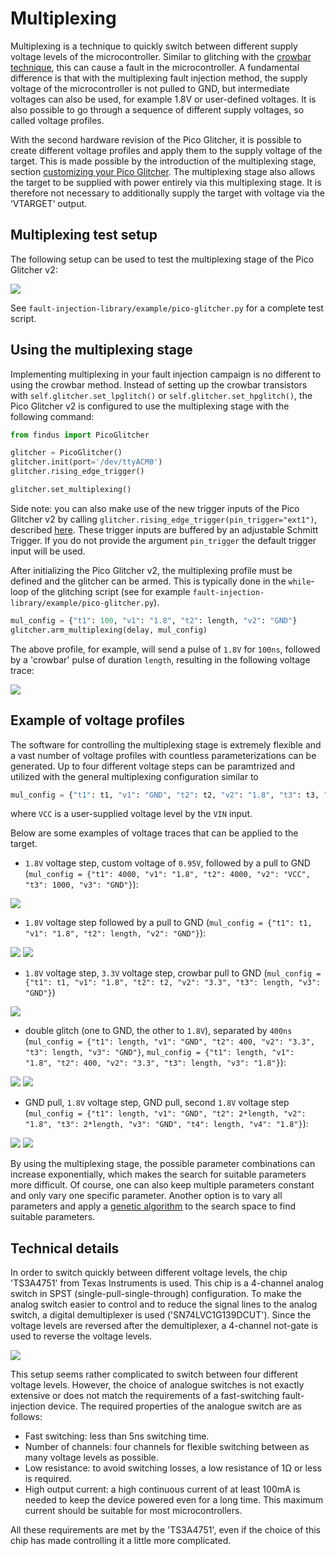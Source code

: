 # Multiplexing

Multiplexing is a technique to quickly switch between different supply voltage levels of the microcontroller. Similar to glitching with the [crowbar technique](glitches.md), this can cause a fault in the microcontroller.
A fundamental difference is that with the multiplexing fault injection method, the supply voltage of the microcontroller is not pulled to GND, but intermediate voltages can also be used, for example 1.8V or user-defined voltages.
It is also possible to go through a sequence of different supply voltages, so called voltage profiles.

With the second hardware revision of the Pico Glitcher, it is possible to create different voltage profiles and apply them to the supply voltage of the target. This is made possible by the introduction of the multiplexing stage, section [customizing your Pico Glitcher](customize.md#pico-glitcher-v2-gpio-pin-overview).
The multiplexing stage also allows the target to be supplied with power entirely via this multiplexing stage. It is therefore not necessary to additionally supply the target with voltage via the ‘VTARGET’ output.

## Multiplexing test setup

The following setup can be used to test the multiplexing stage of the Pico Glitcher v2:

![](images/multiplexing/multiplexing-test-setup.png)

See `fault-injection-library/example/pico-glitcher.py` for a complete test script.

## Using the multiplexing stage

Implementing multiplexing in your fault injection campaign is no different to using the crowbar method.
Instead of setting up the crowbar transistors with `self.glitcher.set_lpglitch()` or `self.glitcher.set_hpglitch()`, the Pico Glitcher v2 is configured to use the multiplexing stage with the following command:

```python
from findus import PicoGlitcher

glitcher = PicoGlitcher()
glitcher.init(port='/dev/ttyACM0')
glitcher.rising_edge_trigger()

glitcher.set_multiplexing()
```

Side note: you can also make use of the new trigger inputs of the Pico Glitcher v2 by calling `glitcher.rising_edge_trigger(pin_trigger="ext1")`, described [here](schmitt.md). These trigger inputs are buffered by an adjustable Schmitt Trigger. If you do not provide the argument `pin_trigger` the default trigger input will be used.

After initializing the Pico Glitcher v2, the multiplexing profile must be defined and the glitcher can be armed. This is typically done in the `while`-loop of the glitching script (see for example `fault-injection-library/example/pico-glitcher.py`).

```python
mul_config = {"t1": 100, "v1": "1.8", "t2": length, "v2": "GND"}
glitcher.arm_multiplexing(delay, mul_config)
```

The above profile, for example, will send a pulse of `1.8V` for `100ns`, followed by a 'crowbar' pulse of duration `length`, resulting in the following voltage trace:

![](images/multiplexing/1.8-gnd.bmp)

## Example of voltage profiles

The software for controlling the multiplexing stage is extremely flexible and a vast number of voltage profiles with countless parameterizations can be generated.
Up to four different voltage steps can be paramtrized and utilized with the general multiplexing configuration similar to
```python
mul_config = {"t1": t1, "v1": "GND", "t2": t2, "v2": "1.8", "t3": t3, "v3": "VCC", "t4": t4, "v4": "3.3"} 
```
where `VCC` is a user-supplied voltage level by the `VIN` input.

Below are some examples of voltage traces that can be applied to the target.

- `1.8V` voltage step, custom voltage of `0.95V`, followed by a pull to GND (`mul_config = {"t1": 4000, "v1": "1.8", "t2": 4000, "v2": "VCC", "t3": 1000, "v3": "GND"}`):

![](images/multiplexing/ps_1000ns_annotated.bmp)

- `1.8V` voltage step followed by a pull to GND (`mul_config = {"t1": t1, "v1": "1.8", "t2": length, "v2": "GND"}`):

![](images/multiplexing/1.8-gnd-1000ns.bmp)
![](images/multiplexing/1.8-gnd.bmp)

- `1.8V` voltage step, `3.3V` voltage step, crowbar pull to GND (`mul_config = {"t1": t1, "v1": "1.8", "t2": t2, "v2": "3.3", "t3": length, "v3": "GND"}`)

![](images/multiplexing/1.8-3.3-gnd.bmp)

- double glitch (one to GND, the other to `1.8V`), separated by `400ns` (`mul_config = {"t1": length, "v1": "GND", "t2": 400, "v2": "3.3", "t3": length, "v3": "GND"}`, `mul_config = {"t1": length, "v1": "1.8", "t2": 400, "v2": "3.3", "t3": length, "v3": "1.8"}`):

![](images/multiplexing/double-crowbar-glitch.bmp)
![](images/multiplexing/double-1.8-glitch.bmp)

- GND pull, `1.8V` voltage step, GND pull, second `1.8V` voltage step (`mul_config = {"t1": length, "v1": "GND", "t2": 2*length, "v2": "1.8", "t3": 2*length, "v3": "GND", "t4": length, "v4": "1.8"}`):

![](images/multiplexing/gnd-1.8-gnd-1.8-1000ns.bmp)
![](images/multiplexing/gnd-1.8-gnd-1.8.bmp)

By using the multiplexing stage, the possible parameter combinations can increase exponentially, which makes the search for suitable parameters more difficult. Of course, one can also keep multiple parameters constant and only vary one specific parameter. Another option is to vary all parameters and apply a [genetic algorithm](genetic.md) to the search space to find suitable parameters.

## Technical details
In order to switch quickly between different voltage levels, the chip 'TS3A4751' from Texas Instruments is used. This chip is a 4-channel analog switch in SPST (single-pull-single-through) configuration.
To make the analog switch easier to control and to reduce the signal lines to the analog switch, a digital demultiplexer is used ('SN74LVC1G139DCUT'). Since the voltage levels are reversed after the demultiplexer, a 4-channel not-gate is used to reverse the voltage levels.

![](images/multiplexing/multiplexing-schematics.png)

This setup seems rather complicated to switch between four different voltage levels. However, the choice of analogue switches is not exactly extensive or does not match the requirements of a fast-switching fault-injection device. The required properties of the analogue switch are as follows:

- Fast switching: less than 5ns switching time.
- Number of channels: four channels for flexible switching between as many voltage levels as possible.
- Low resistance: to avoid switching losses, a low resistance of 1Ω or less is required.
- High output current: a high continuous current of at least 100mA is needed to keep the device powered even for a long time. This maximum current should be suitable for most microcontrollers.

All these requirements are met by the 'TS3A4751', even if the choice of this chip has made controlling it a little more complicated.

